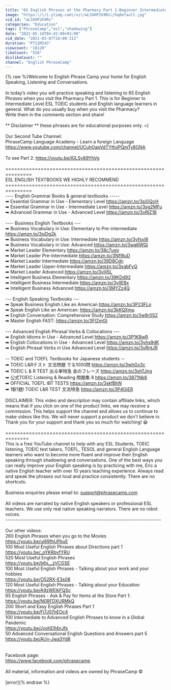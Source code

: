 ```yaml
---
title: "65 English Phrases at the Pharmacy Part 1-Beginner Intermediate Speaking Listening Fluency  Practice"
image: "https:\/\/i.ytimg.com\/vi\/wLSXHP2k9Rs\/hqdefault.jpg"
vid_id: "wLSXHP2k9Rs"
categories: "Education"
tags: ["PhraseCamp","esl","shadowing"]
date: "2022-05-14T04:42:00+03:00"
vid_date: "2021-03-07T10:00:31Z"
duration: "PT12M24S"
viewcount: "18120"
likeCount: "558"
dislikeCount: ""
channel: "English PhraseCamp"
---
```

{% raw %}Welcome to English Phrase Camp your home for English Speaking, Listening and Conversations.<br /><br />In today’s video you will practice speaking and listening to 65 English Phrases when you visit the Pharmacy Part 1. This is for Beginner to Intermediate Level ESL TOEIC students and English language learners in general. What do you usually buy when you visit the Pharmacy?<br />Write them in the comments section and share!  <br /><br />** Disclaimer ** these phrases are for educational purposes only. =)<br /><br />Our Second Tube Channel:  <br />PhraseCamp Language Academy - Learn a foreign Language<br /><a rel="nofollow" target="blank" href="https://www.youtube.com/channel/UCuhOapVdTYIfoiPQmTy8GNA">https://www.youtube.com/channel/UCuhOapVdTYIfoiPQmTy8GNA</a><br /><br />To see Part 2:  <a rel="nofollow" target="blank" href="https://youtu.be/lGLSy89YhVg">https://youtu.be/lGLSy89YhVg</a><br /><br />===============================================================<br />ESL ENGLISH TEXTBOOKS WE HIGHLY RECOMMEND ===============================================================<br />---- English Grammar Books &amp; general textbooks -----<br />➡ Essential Grammar in Use - Elementary Level <a rel="nofollow" target="blank" href="https://amzn.to/3siGQcH">https://amzn.to/3siGQcH</a><br />➡ Essential Grammar in Use - Intermediate Level <a rel="nofollow" target="blank" href="https://amzn.to/3sg2MFu">https://amzn.to/3sg2MFu</a><br />➡ Advanced Grammar in Use  - Advanced Level <a rel="nofollow" target="blank" href="https://amzn.to/3vRIZ18">https://amzn.to/3vRIZ18</a><br /><br />---- Business English Textbooks ---<br />➡ Business Vocabulary in Use: Elementary to Pre-intermediate  <a rel="nofollow" target="blank" href="https://amzn.to/3siDg2k">https://amzn.to/3siDg2k</a><br />➡ Business Vocabulary in Use: Intermediate    <a rel="nofollow" target="blank" href="https://amzn.to/3yfsvl8">https://amzn.to/3yfsvl8</a><br />➡ Business Vocabulary in Use: Advanced   <a rel="nofollow" target="blank" href="https://amzn.to/3wa6WQi">https://amzn.to/3wa6WQi</a><br />➡ Market Leader Elementary     <a rel="nofollow" target="blank" href="https://amzn.to/38c7ugy">https://amzn.to/38c7ugy</a><br />➡ Market Leader Pre-Intermediate     <a rel="nofollow" target="blank" href="https://amzn.to/3Nf9IuD">https://amzn.to/3Nf9IuD</a><br />➡ Market Leader Intermediate <a rel="nofollow" target="blank" href="https://amzn.to/39D8Cdn">https://amzn.to/39D8Cdn</a><br />➡ Market Leader Upper-Intermediate <a rel="nofollow" target="blank" href="https://amzn.to/3sgbFyQ">https://amzn.to/3sgbFyQ</a><br />➡ Market Leader Advanced <a rel="nofollow" target="blank" href="https://amzn.to/3ylIj5L">https://amzn.to/3ylIj5L</a><br />➡ Intelligent Business Elementary <a rel="nofollow" target="blank" href="https://amzn.to/39KDd92">https://amzn.to/39KDd92</a><br />➡ Intelligent Business Intermediate <a rel="nofollow" target="blank" href="https://amzn.to/3ylIE8x">https://amzn.to/3ylIE8x</a><br />➡ Intelligent Business Advanced <a rel="nofollow" target="blank" href="https://amzn.to/3MYZz4Q">https://amzn.to/3MYZz4Q</a><br /><br />--- English Speaking Textbooks ---<br />➡ Speak Business English Like an American <a rel="nofollow" target="blank" href="https://amzn.to/3P23FLn">https://amzn.to/3P23FLn</a><br />➡ Speak English Like an American:     <a rel="nofollow" target="blank" href="https://amzn.to/3kKQXmu">https://amzn.to/3kKQXmu</a><br />➡ English Conversation: Comprehensive Study   <a rel="nofollow" target="blank" href="https://amzn.to/3w8r0SZ">https://amzn.to/3w8r0SZ</a><br />➡ Master English FAST:    <a rel="nofollow" target="blank" href="https://amzn.to/3FlZmGt">https://amzn.to/3FlZmGt</a><br /><br />--- Advanced English Phrasal Verbs &amp; Collocations --- <br />➡ English Idioms in Use - Advanced Level               <a rel="nofollow" target="blank" href="https://amzn.to/3P1KBwR">https://amzn.to/3P1KBwR</a><br />➡ English Collocations in Use - Advanced Level <a rel="nofollow" target="blank" href="https://amzn.to/3yhs9dK">https://amzn.to/3yhs9dK</a><br />➡ English Phrasal Verbs in Use Advanced Level <a rel="nofollow" target="blank" href="https://amzn.to/3vRntJR">https://amzn.to/3vRntJR</a><br /><br />-- TOEIC and TOEFL Textbooks for Japanese students --<br />➡ TOEIC L&amp;Rテスト 文法問題 でる1000問     <a rel="nofollow" target="blank" href="https://amzn.to/3whGx3c">https://amzn.to/3whGx3c</a><br />➡ TOEIC L &amp; R TEST 出る単特急 金のフレーズ    <a rel="nofollow" target="blank" href="https://amzn.to/3shTJng">https://amzn.to/3shTJng</a><br />➡ 公式TOEIC Listening &amp; Reading 問題集 8 <a rel="nofollow" target="blank" href="https://amzn.to/3871Nk6">https://amzn.to/3871Nk6</a><br />➡ OFFICIAL TOEFL IBT TESTS  <a rel="nofollow" target="blank" href="https://amzn.to/3skfBhN">https://amzn.to/3skfBhN</a><br />➡ 1駅1題! TOEIC L&amp;R TEST 文法特急     <a rel="nofollow" target="blank" href="https://amzn.to/3P4GjER">https://amzn.to/3P4GjER</a><br /><br />DISCLAIMER: This video and description may contain affiliate links, which means that if you click on one of the product links, we may receive a commission. This helps support the channel and allows us to continue to make videos like this. We will never support a product we don't believe in. Thank you for your support and thank you so much for watching! 😀<br /><br />==============================================================<br />This is a free YouTube channel to help with any ESL Students, TOEIC listening, TOEIC test takers, TOEFL, TESOL and general English Language learners who want to become more fluent and improve their English speaking through shadowing and conversations. One of the best ways you can really improve your English speaking is by practicing with me, Eric a native English teacher with over 10 years teaching experience. Always read and speak the phrases out loud and practice consistently. There are no shortcuts.<br /><br />Business enquiries please email to:   support@phrasecamp.com<br /><br />All videos are narrated by native English speakers or professional ESL teachers. We use only real native speaking narrators. There are no robot voices.<br />----------------------------------------------------------------------------<br /><br />Our other videos:<br />260 English Phrases when you go to the Movies<br /><a rel="nofollow" target="blank" href="https://youtu.be/ui69fhUPkuE">https://youtu.be/ui69fhUPkuE</a><br />100 Most Useful English Phrases about Directions part 1 <br /><a rel="nofollow" target="blank" href="https://youtu.be/_oYKRbvfYRU">https://youtu.be/_oYKRbvfYRU</a> <br />520 Most Useful English Phrases <br /><a rel="nofollow" target="blank" href="https://youtu.be/b6s__zVCGSE">https://youtu.be/b6s__zVCGSE</a> <br />100 Most Useful English Phrases - Talking about your work and your hobbies<br /><a rel="nofollow" target="blank" href="https://youtu.be/O52RX-E3s08">https://youtu.be/O52RX-E3s08</a> <br />120 Most Useful English Phrases - Talking about your Education <br /><a rel="nofollow" target="blank" href="https://youtu.be/A9zWElkFQSc">https://youtu.be/A9zWElkFQSc</a> <br />65 English Phrases - Ask &amp; Pay for Items at the Store Part 1:<br /><a rel="nofollow" target="blank" href="https://youtu.be/N0RFDXURMkQ">https://youtu.be/N0RFDXURMkQ</a><br />200 Short and Easy English Phrases Part 1<br /><a rel="nofollow" target="blank" href="https://youtu.be/Fj7J07nEOc4">https://youtu.be/Fj7J07nEOc4</a><br />100 Intermediate to Advanced English Phrases to know in a Global Pandemic<br /><a rel="nofollow" target="blank" href="https://youtu.be/JyohE94nJfs">https://youtu.be/JyohE94nJfs</a><br />50 Advanced Conversational English Questions and Answers part 5<br /><a rel="nofollow" target="blank" href="https://youtu.be/AUv-Jwa3Yd8">https://youtu.be/AUv-Jwa3Yd8</a><br /> <br /><br />Facebook page:<br /><a rel="nofollow" target="blank" href="https://www.facebook.com/phrasecamp">https://www.facebook.com/phrasecamp</a><br /><br />All material, information and videos are owned by PhraseCamp ©<br /><br />[error]{% endraw %}
